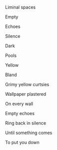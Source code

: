 Liminal spaces

  
  
  

Empty

Echoes

Silence

Dark

Pools

Yellow

Bland

  
  
  

Grimy yellow curtsies 

Wallpaper plastered 

On every wall 

Empty echoes

Ring back in silence

Until something comes

To put you down